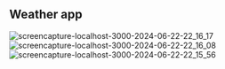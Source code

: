 ## Weather app

![screencapture-localhost-3000-2024-06-22-22_16_17](https://github.com/TathataHY/weather-app/assets/86846618/d47555f9-a550-408a-8dc9-5d981925c438)
![screencapture-localhost-3000-2024-06-22-22_16_08](https://github.com/TathataHY/weather-app/assets/86846618/2c64f031-fae7-4b0b-9044-34349b015066)
![screencapture-localhost-3000-2024-06-22-22_15_56](https://github.com/TathataHY/weather-app/assets/86846618/472edcab-3e0e-408b-8e93-05bd913c4184)
